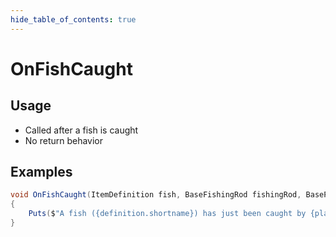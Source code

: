 ```yaml
---
hide_table_of_contents: true
---
```


# OnFishCaught

## Usage

* Called after a fish is caught
* No return behavior

## Examples

```csharp title=""
void OnFishCaught(ItemDefinition fish, BaseFishingRod fishingRod, BasePlayer player)
{
    Puts($"A fish ({definition.shortname}) has just been caught by {player.displayName}!");
}
```
